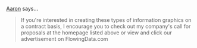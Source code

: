 <a href="http://www.eastwestcenter.org/ewc-in-washington/graphics-proposal/" rel="nofollow noopener" target="_blank">Aaron</a> says…
>	<p>If you're interested in creating these types of information graphics on a contract basis, I encourage you to check out my company's call for proposals at the homepage listed above or view and click our advertisement on FlowingData.com</p>
